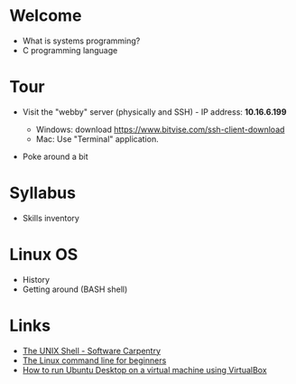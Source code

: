 
# Welcome

- What is systems programming?
- C programming language

# Tour

- Visit the "webby" server (physically and SSH) - IP address: **10.16.6.199**
  - Windows: download https://www.bitvise.com/ssh-client-download
  - Mac: Use "Terminal" application.

- Poke around a bit

# Syllabus

- Skills inventory


# Linux OS

- History
- Getting around (BASH shell)



# Links

- [The UNIX Shell - Software Carpentry](https://swcarpentry.github.io/shell-novice/)
- [The Linux command line for beginners](https://ubuntu.com/tutorials/command-line-for-beginners)
- [How to run Ubuntu Desktop on a virtual machine using VirtualBox](https://ubuntu.com/tutorials/how-to-run-ubuntu-desktop-on-a-virtual-machine-using-virtualbox)
